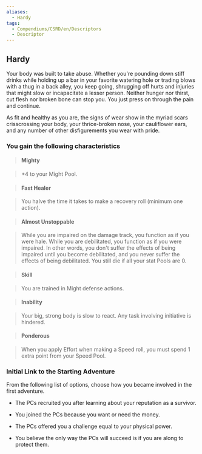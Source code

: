 ```yaml
---
aliases:
  - Hardy
tags:
  - Compendiums/CSRD/en/Descriptors
  - Descriptor
---
```

  
## Hardy    
Your body was built to take abuse. Whether you're pounding down stiff drinks while holding up a bar in your favorite watering hole or trading blows with a thug in a back alley, you keep going, shrugging off hurts and injuries that might slow or incapacitate a lesser person. Neither hunger nor thirst, cut flesh nor broken bone can stop you. You just press on through the pain and continue.  
As fit and healthy as you are, the signs of wear show in the myriad scars crisscrossing your body, your thrice-broken nose, your cauliflower ears, and any number of other disfigurements you wear with pride.  
### You gain the following characteristics    
> #### Mighty  
> +4 to your Might Pool.    
  
> #### Fast Healer  
> You halve the time it takes to make a recovery roll (minimum one action).    
  
> #### Almost Unstoppable  
> While you are impaired on the damage track, you function as if you were hale. While you are debilitated, you function as if you were impaired. In other words, you don't suffer the effects of being impaired until you become debilitated, and you never suffer the effects of being debilitated. You still die if all your stat Pools are 0.    
  
> #### Skill  
> You are trained in Might defense actions.    
  
> #### Inability  
> Your big, strong body is slow to react. Any task involving initiative is hindered.    
  
> #### Ponderous  
> When you apply Effort when making a Speed roll, you must spend 1 extra point from your Speed Pool.    
  
### Initial Link to the Starting Adventure    
From the following list of options, choose how you became involved in the first adventure.    
- The PCs recruited you after learning about your reputation as a survivor.    
- You joined the PCs because you want or need the money.    
- The PCs offered you a challenge equal to your physical power.    
- You believe the only way the PCs will succeed is if you are along to protect them.  